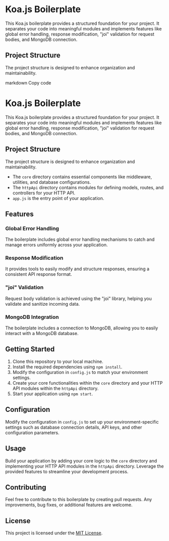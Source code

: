 # Koa.js Boilerplate

This Koa.js boilerplate provides a structured foundation for your project. It separates your code into meaningful modules and implements features like global error handling, response modification, "joi" validation for request bodies, and MongoDB connection.

## Project Structure

The project structure is designed to enhance organization and maintainability.


markdown
Copy code
# Koa.js Boilerplate

This Koa.js boilerplate provides a structured foundation for your project. It separates your code into meaningful modules and implements features like global error handling, response modification, "joi" validation for request bodies, and MongoDB connection.

## Project Structure

The project structure is designed to enhance organization and maintainability.

- The `core` directory contains essential components like middleware, utilities, and database configurations.
- The `httpApi` directory contains modules for defining models, routes, and controllers for your HTTP API.
- `app.js` is the entry point of your application.

## Features

### Global Error Handling

The boilerplate includes global error handling mechanisms to catch and manage errors uniformly across your application.

### Response Modification

It provides tools to easily modify and structure responses, ensuring a consistent API response format.

### "joi" Validation

Request body validation is achieved using the "joi" library, helping you validate and sanitize incoming data.

### MongoDB Integration

The boilerplate includes a connection to MongoDB, allowing you to easily interact with a MongoDB database.

## Getting Started

1. Clone this repository to your local machine.
2. Install the required dependencies using `npm install`.
3. Modify the configuration in `config.js` to match your environment settings.
4. Create your core functionalities within the `core` directory and your HTTP API modules within the `httpApi` directory.
5. Start your application using `npm start`.

## Configuration

Modify the configuration in `config.js` to set up your environment-specific settings such as database connection details, API keys, and other configuration parameters.

## Usage

Build your application by adding your core logic to the `core` directory and implementing your HTTP API modules in the `httpApi` directory. Leverage the provided features to streamline your development process.

## Contributing

Feel free to contribute to this boilerplate by creating pull requests. Any improvements, bug fixes, or additional features are welcome.

## License

This project is licensed under the [MIT License](LICENSE).

